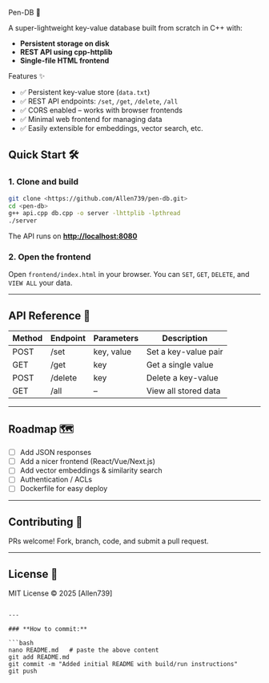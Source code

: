  Pen-DB 🚀  

A super-lightweight key-value database built from scratch in C++ with:  
- **Persistent storage on disk**  
- **REST API using cpp-httplib**  
- **Single-file HTML frontend**  



 Features ✨
- ✅ Persistent key-value store (`data.txt`)
- ✅ REST API endpoints: `/set`, `/get`, `/delete`, `/all`
- ✅ CORS enabled – works with browser frontends
- ✅ Minimal web frontend for managing data
- ✅ Easily extensible for embeddings, vector search, etc.


## Quick Start 🛠️

### 1. Clone and build
```bash
git clone <https://github.com/Allen739/pen-db.git>
cd <pen-db>
g++ api.cpp db.cpp -o server -lhttplib -lpthread
./server
````

The API runs on **[http://localhost:8080](http://localhost:8080)**

### 2. Open the frontend

Open `frontend/index.html` in your browser.
You can `SET`, `GET`, `DELETE`, and `VIEW ALL` your data.

---

## API Reference 📡

| Method | Endpoint | Parameters | Description          |
| ------ | -------- | ---------- | -------------------- |
| POST   | /set     | key, value | Set a key-value pair |
| GET    | /get     | key        | Get a single value   |
| POST   | /delete  | key        | Delete a key-value   |
| GET    | /all     | –          | View all stored data |

---

## Roadmap 🗺️

* [ ] Add JSON responses
* [ ] Add a nicer frontend (React/Vue/Next.js)
* [ ] Add vector embeddings & similarity search
* [ ] Authentication / ACLs
* [ ] Dockerfile for easy deploy

---

## Contributing 🤝

PRs welcome!
Fork, branch, code, and submit a pull request.

---

## License 📝

MIT License © 2025 \[Allen739]

````

---

### **How to commit:**

```bash
nano README.md   # paste the above content
git add README.md
git commit -m "Added initial README with build/run instructions"
git push
````

